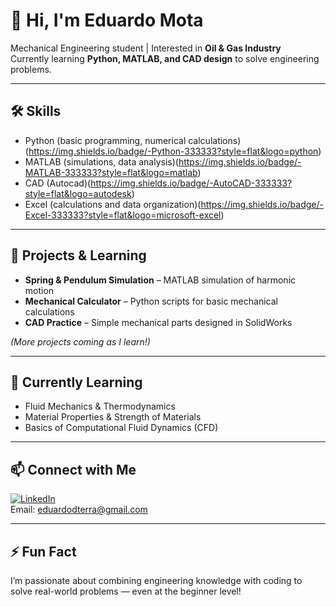 # 👋 Hi, I'm Eduardo Mota

Mechanical Engineering student | Interested in **Oil & Gas Industry**  
Currently learning **Python, MATLAB, and CAD design** to solve engineering problems.

---

## 🛠️ Skills

- Python (basic programming, numerical calculations)(https://img.shields.io/badge/-Python-333333?style=flat&logo=python)
- MATLAB (simulations, data analysis)(https://img.shields.io/badge/-MATLAB-333333?style=flat&logo=matlab)
- CAD (Autocad)(https://img.shields.io/badge/-AutoCAD-333333?style=flat&logo=autodesk)
- Excel (calculations and data organization)(https://img.shields.io/badge/-Excel-333333?style=flat&logo=microsoft-excel)

---

## 🚀 Projects & Learning

- **Spring & Pendulum Simulation** – MATLAB simulation of harmonic motion  
- **Mechanical Calculator** – Python scripts for basic mechanical calculations  
- **CAD Practice** – Simple mechanical parts designed in SolidWorks  

*(More projects coming as I learn!)*

---

## 🌱 Currently Learning

- Fluid Mechanics & Thermodynamics  
- Material Properties & Strength of Materials  
- Basics of Computational Fluid Dynamics (CFD)

---

## 📫 Connect with Me

[![LinkedIn](https://img.shields.io/badge/-LinkedIn-0077B5?style=flat&logo=linkedin)](https://www.linkedin.com/in/eduardomota-eng/)  
Email: eduardodterra@gmail.com

---

## ⚡ Fun Fact
I’m passionate about combining engineering knowledge with coding to solve real-world problems — even at the beginner level!

